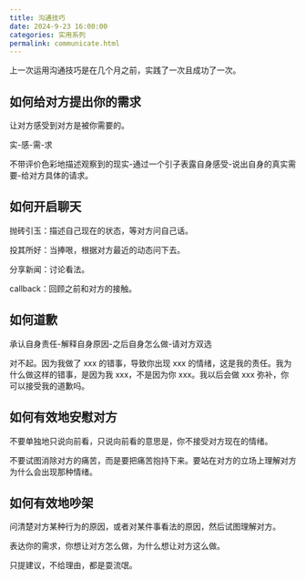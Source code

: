 ```yaml
---
title: 沟通技巧
date: 2024-9-23 16:00:00
categories: 实用系列
permalink: communicate.html
---
```


上一次运用沟通技巧是在几个月之前，实践了一次且成功了一次。

<!--more-->

## 如何给对方提出你的需求

让对方感受到对方是被你需要的。

实-感-需-求

不带评价色彩地描述观察到的现实-通过一个引子表露自身感受-说出自身的真实需要-给对方具体的请求。

## 如何开启聊天

抛砖引玉：描述自己现在的状态，等对方问自己话。

投其所好：当捧哏，根据对方最近的动态问下去。

分享新闻：讨论看法。

callback：回顾之前和对方的接触。

## 如何道歉

承认自身责任-解释自身原因-之后自身怎么做-请对方双选

对不起。因为我做了 xxx 的错事，导致你出现 xxx 的情绪，这是我的责任。我为什么做这样的错事，是因为我 xxx，不是因为你 xxx。我以后会做 xxx 弥补，你可以接受我的道歉吗。

## 如何有效地安慰对方

不要单独地只说向前看，只说向前看的意思是，你不接受对方现在的情绪。

不要试图消除对方的痛苦，而是要把痛苦抱持下来。要站在对方的立场上理解对方为什么会出现那种情绪。

## 如何有效地吵架

问清楚对方某种行为的原因，或者对某件事看法的原因，然后试图理解对方。

表达你的需求，你想让对方怎么做，为什么想让对方这么做。

只提建议，不给理由，都是耍流氓。